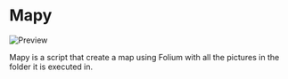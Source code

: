 # Mapy
![Preview](https://i.imgur.com/h0zeRkm.png)

Mapy is a script that create a map using Folium with all the pictures in the folder it is executed in.

